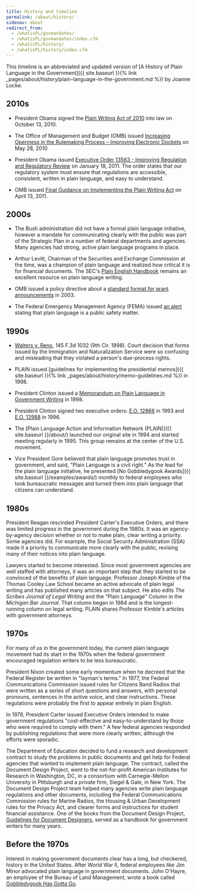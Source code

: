 ```yaml
---
title: History and timeline
permalink: /about/history/
sidenav: about
redirect_from:
  - /whatisPL/govmandates/
  - /whatisPL/govmandates/index.cfm
  - /whatisPL/history/
  - /whatisPL/history/index.cfm
---
```


This timeline is an abbreviated and updated version of [A History of Plain Language in the Government]({{ site.baseurl }}{% link _pages/about/history/plain-language-in-the-government.md %}) by Joanne Locke.

## 2010s

* President Obama signed the [Plain Writing Act of 2010](https://www.gpo.gov/fdsys/pkg/PLAW-111publ274/content-detail.html) into law on October 13, 2010.

* The Office of Management and Budget (OMB) issued [Increasing Openness in the Rulemaking Process – Improving Electronic
Dockets](https://obamawhitehouse.archives.gov/sites/default/files/omb/assets/inforeg/edocket_final_5-28-2010.pdf) on May 28, 2010

* President Obama issued [Executive Order 13563 - Improving Regulation and Regulatory Review](https://obamawhitehouse.archives.gov/the-press-office/2011/01/18/executive-order-13563-improving-regulation-and-regulatory-review) on January 18, 2011. The order states that our regulatory system must ensure that regulations are accessible, consistent, written in plain language, and easy to understand.

* OMB issued [Final Guidance on Implementing the Plain Writing Act](https://obamawhitehouse.archives.gov/sites/default/files/omb/memoranda/2011/m11-15.pdf) on April 13, 2011.

## 2000s

* The Bush administration did not have a formal plain language initiative, however a mandate for communicating clearly with the public was part of the Strategic Plan in a number of federal departments and agencies. Many agencies had strong, active plain language programs in place.

* Arthur Levitt, Chairman of the Securities and Exchange Commission at the time, was a champion of plain language and realized how critical it is for financial documents. The SEC's [Plain English Handbook](https://www.sec.gov/reportspubs/investor-publications/newsextrahandbookhtm.html) remains an excellent resource on plain language writing.

* OMB issued a policy directive about a [standard format for grant announcements](https://www.federalregister.gov/documents/2003/06/23/03-15798/office-of-federal-financial-management-policy-directive-on-financial-assistance-program) in 2003.

* The Federal Emergency Management Agency (FEMA) issued [an alert](https://www.fema.gov/pdf/emergency/nims/plain_lang.pdf) stating that plain language is a public safety matter.

## 1990s

* [Walters v. Reno](http://www.ca9.uscourts.gov/ca9/newopinions.nsf/04485f8dcbd4e1ea882569520074e698/6e9ec23768fd7e8888256e5a00718998?OpenDocument), 145 F.3d 1032 (9th Cir. 1998). Court decision that forms issued by the Immigration and Naturalization Service were so confusing and misleading that they violated a person's due-process rights.

* PLAIN issued [guidelines for implementing the presidential memos]({{ site.baseurl }}{% link _pages/about/history/memo-guidelines.md %}) in 1998.

* President Clinton issued a [Memorandum on Plain Language in Government Writing](http://www.presidency.ucsb.edu/ws/?pid=56067) in 1998.

* President Clinton signed two executive orders: [E.O. 12866](https://www.archives.gov/files/federal-register/executive-orders/pdf/12866.pdf) in 1993 and [E.O. 12988](https://www.gpo.gov/fdsys/pkg/FR-1996-02-07/pdf/96-2755.pdf) in 1996.

* The [Plain Language Action and Information Network (PLAIN)]({{ site.baseurl }}/about/) launched our original site in 1994 and started meeting regularly in 1995. This group remains at the center of the U.S. movement.

* Vice President Gore believed that plain language promotes trust in government, and said, "Plain Language is a civil right." As the lead for the plain language initiative, he presented [No Gobbledygook Awards]({{ site.baseurl }}/examples/awards/) monthly to federal employees who took bureaucratic messages and turned them into plain language that citizens can understand.

## 1980s

President Reagan rescinded President Carter's Executive Orders, and there was limited progress in the government during the 1980s. It was an agency-by-agency decision whether or not to make plain, clear writing a priority. Some agencies did. For example, the Social Security Administration (SSA) made it a priority to communicate more clearly with the public, revising many of their notices into plain language.

Lawyers started to become interested. Since most government agencies are well staffed with attorneys, it was an important step that they started to be convinced of the benefits of plain language. Professor Joseph Kimble of the Thomas Cooley Law School became an active advocate of plain legal writing and has published many articles on that subject. He also edits _The Scribes Journal of Legal Writing_ and the "Plain Language" Column in the _Michigan Bar Journal_. That column began in 1984 and is the longest-running column on legal writing. PLAIN shares Professor Kimble's articles with government attorneys.

## 1970s

For many of us in the government today, the current plain language movement had its start in the 1970s when the federal government encouraged regulation writers to be less bureaucratic.

President Nixon created some early momentum when he decreed that the Federal Register be written in "layman's terms." In 1977, the Federal Communications Commission issued rules for Citizens Band Radios that were written as a series of short questions and answers, with personal pronouns, sentences in the active voice, and clear instructions. These regulations were probably the first to appear entirely in plain English. 

In 1978, President Carter issued Executive Orders intended to make government regulations "cost-effective and easy-to-understand by those who were required to comply with them." A few federal agencies responded by publishing regulations that were more clearly written, although the efforts were sporadic.

The Department of Education decided to fund a research and development contract to study the problems in public documents and get help for Federal agencies that wanted to implement plain language. The contract, called the Document Design Project, went to the not-for-profit American Institutes for Research in Washington, DC, in a consortium with Carnegie-Mellon University in Pittsburgh and a private firm, Siegel & Gale, in New York. The Document Design Project team helped many agencies write plain language regulations and other documents, including the Federal Communications Commission rules for Marine Radios, the Housing & Urban Development rules for the Privacy Act, and clearer forms and instructions for student financial assistance. One of the books from the Document Design Project, [Guidelines for Document Designers](http://c.ymcdn.com/sites/www.amwa.org/resource/resmgr/ResourcePage_/Guidelines.For.Document.Desi.pdf), served as a handbook for government writers for many years.

## Before the 1970s

Interest in making government documents clear has a long, but checkered, history in the United States. After World War II, federal employees like Jim Minor advocated plain language in government documents. John O'Hayre, an employee of the Bureau of Land Management, wrote a book called [Gobbledygook Has Gotta Go](https://archive.org/details/gobbledygookhasg3836ohay).

